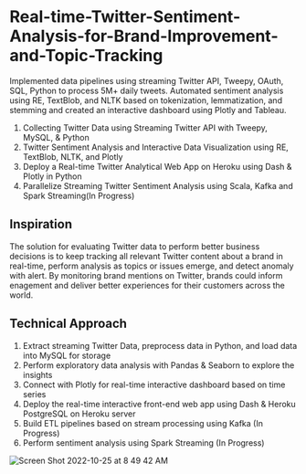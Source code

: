 # Real-time-Twitter-Sentiment-Analysis-for-Brand-Improvement-and-Topic-Tracking


Implemented data pipelines using streaming Twitter API, Tweepy, OAuth, SQL, Python to process 5M+ daily tweets. 
Automated sentiment analysis using RE, TextBlob, and NLTK based on tokenization, lemmatization, and stemming and created an interactive dashboard using Plotly and Tableau. 




1. Collecting Twitter Data using Streaming Twitter API with Tweepy, MySQL, & Python
2. Twitter Sentiment Analysis and Interactive Data Visualization using RE, TextBlob, NLTK, and Plotly
3. Deploy a Real-time Twitter Analytical Web App on Heroku using Dash & Plotly in Python
4. Parallelize Streaming Twitter Sentiment Analysis using Scala, Kafka and Spark Streaming(In Progress)

## Inspiration
The solution for evaluating Twitter data to perform better business decisions is to keep tracking all relevant Twitter content about a brand in real-time, perform analysis as topics or issues emerge, and detect anomaly with alert. By monitoring brand mentions on Twitter, brands could inform enagement and deliver better experiences for their customers across the world.

## Technical Approach 
1. Extract streaming Twitter Data, preprocess data in Python, and load data into MySQL for storage
2. Perform exploratory data analysis with Pandas & Seaborn to explore the insights
3. Connect with Plotly for real-time interactive dashboard based on time series
4. Deploy the real-time interactive front-end web app using Dash & Heroku PostgreSQL on Heroku server
5. Build ETL pipelines based on stream processing using Kafka (In Progress)
6. Perform sentiment analysis using Spark Streaming (In Progress)

![Screen Shot 2022-10-25 at 8 49 42 AM](https://user-images.githubusercontent.com/68578215/197822792-716cbb5a-4710-48ba-81dc-378ecad15f89.png)

